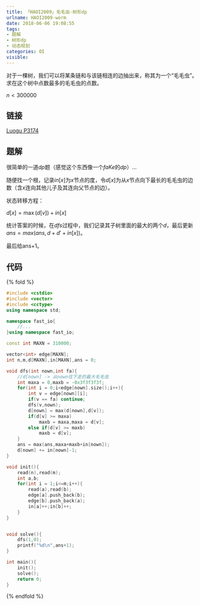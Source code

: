 ```yaml
---
title: 「HAOI2009」毛毛虫-树形dp
urlname: HAOI2009-worm
date: 2018-06-06 19:08:55
tags:
- 题解
- 树形dp
- 动态规划
categories: OI
visible:
---
```


对于一棵树，我们可以将某条链和与该链相连的边抽出来，称其为一个“毛毛虫”。求在这个树中点数最多的毛毛虫的点数。

$n < 300000$

<!-- more -->

## 链接

[Luogu P3174](https://www.luogu.org/problemnew/show/P3174)


## 题解

很简单的一道$dp$题（感觉这个东西像一个$faKe$的$dp$）...

随便找一个根，记录$in[x]$为$x$节点的度，令$d[x]$为从$x$节点向下最长的毛毛虫的边数（含$x$连向其他儿子及其连向父节点的边）。

状态转移方程：

$d[x] = \max(d[v]) + in[x]$

统计答案的时候，在$dfs$过程中，我们记录其子树里面的最大的两个$d$，最后更新$ans = max(ans,d + d' + in[x])$。

最后给ans+1。

## 代码

{% fold %}
```cpp
#include <cstdio>
#include <vector>
#include <cctype>
using namespace std;

namespace fast_io{
    //...
}using namespace fast_io;

const int MAXN = 310000;

vector<int> edge[MAXN];
int n,m,d[MAXN],in[MAXN],ans = 0;

void dfs(int nown,int fa){
    //d[nown] -> 从nown往下走的最大毛毛虫
    int maxa = 0,maxb = -0x3f3f3f3f;
    for(int i = 0;i<edge[nown].size();i++){
        int v = edge[nown][i];
        if(v == fa) continue;
        dfs(v,nown);
        d[nown] = max(d[nown],d[v]);
        if(d[v] >= maxa)
            maxb = maxa,maxa = d[v];
        else if(d[v] >= maxb)
            maxb = d[v];
    }
    ans = max(ans,maxa+maxb+in[nown]);
    d[nown] += in[nown]-1;
}

void init(){
    read(n),read(m);
    int a,b;
    for(int i = 1;i<=m;i++){
        read(a),read(b);
        edge[a].push_back(b);
        edge[b].push_back(a);
        in[a]++;in[b]++;
    }
}


void solve(){
    dfs(1,0);
    printf("%d\n",ans+1);
}

int main(){
    init();
    solve();
    return 0;
}
```
{% endfold %}